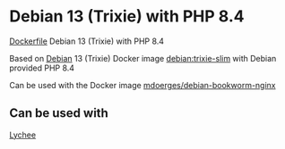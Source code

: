 # Debian 13 (Trixie) with PHP 8.4
[Dockerfile](https://github.com/mdoerges/debian-trixie-php84/blob/master/Dockerfile) Debian 13 (Trixie) with PHP 8.4

Based on [Debian](https://hub.docker.com/_/debian) 13 (Trixie) Docker image [debian:trixie-slim](https://github.com/debuerreotype/docker-debian-artifacts/blob/de5fb2efd50a009baa2aaccd2b7874ec728bd7a9/testing/Dockerfile) with Debian provided PHP 8.4

Can be used with the Docker image [mdoerges/debian-bookworm-nginx](https://hub.docker.com/r/mdoerges/debian-bookworm-nginx)

## Can be used with
[Lychee](https://github.com/LycheeOrg/Lychee/)
